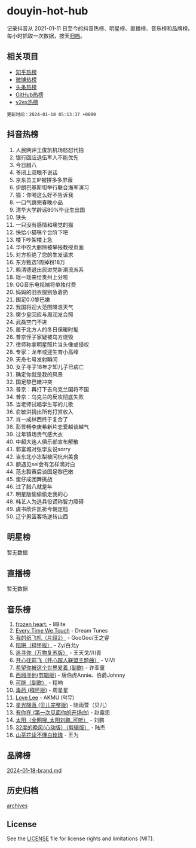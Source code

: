# douyin-hot-hub

记录抖音从 2021-01-11 日至今的抖音热榜、明星榜、直播榜、音乐榜和品牌榜。每小时抓取一次数据，按天[归档](archives)。

## 相关项目

- [知乎热榜](https://github.com/lonnyzhang423/zhihu-hot-hub)
- [微博热榜](https://github.com/lonnyzhang423/weibo-hot-hub)
- [头条热榜](https://github.com/lonnyzhang423/toutiao-hot-hub)
- [GitHub热榜](https://github.com/lonnyzhang423/github-hot-hub)
- [v2ex热榜](https://github.com/lonnyzhang423/v2ex-hot-hub)


`更新时间：2024-01-18 05:13:37 +0800`

## 抖音热榜

1. 人民网评王俊凯机场怒怼代拍
1. 银行回应退伍军人不能优先
1. 今日腊八
1. 爷闭上双眼不说话
1. 京东员工IP被拼多多屏蔽
1. 伊朗巴基斯坦举行联合海军演习
1. 猫：你喝这么好不告诉我
1. 一口气跳完春晚小品
1. 清华大学辟谣80%毕业生出国
1. 铁头
1. 一只没有感情和痛觉的猫
1. 快给小猫咪个台阶下吧
1. 楼下吵架楼上急
1. 华中农大删除被举报教授页面
1. 对方拒绝了您的生发请求
1. 东方甄选1周掉粉18万
1. 赖清德退出民进党新潮流派系
1. 瑶一瑶来给贵州上分啦
1. QQ音乐电视端将单独付费
1. 妈妈的旧衣服别急着扔
1. 国足0:0黎巴嫩
1. 我国将迎大范围降温天气
1. 樊少皇回应与周润发合照
1. 武磊空门不进
1. 属于北方人的冬日保暖时髦
1. 普京侄子家疑被乌方烧毁
1. 律师称拿明星照片当头像或侵权
1. 专家：龙年或迎生育小高峰
1. 天舟七号发射瞬间
1. 女子寻子18年才知儿子已病亡
1. 确定你就是我的风景
1. 国足黎巴嫩冲突
1. 普京：再打下去乌克兰国将不国
1. 普京：乌克兰的反攻彻底失败
1. 当老师试唱学生写的儿歌
1. 俞敏洪捐出所有打赏收入
1. 肖一成林西终于复合了
1. 彭昱畅李庚希新片恋爱越谈越气
1. 过年镇场贵气感大衣
1. 中超大连人俱乐部宣布解散
1. 郭富城对张学友说sorry
1. 当东北小冻梨被问杭州美食
1. 额遇见sei会有怎样滴对白
1. 范志毅赛后谈国足黎巴嫩
1. 蛋仔成团舞挑战
1. 过了腊八就是年
1. 明星版偷偷偷走我的心
1. 韩艺人为逃兵役谎称智力障碍
1. 虞书欣许凯祈今朝定档
1. 辽宁男篮客场逆转山西

## 明星榜

暂无数据

## 直播榜

暂无数据

## 音乐榜

1. [frozen heart.](https://sf86-cdn-tos.douyinstatic.com/obj/tos-cn-ve-2774/oIIWJfyjIACZA9zQMtnJ6hQQhFC4vhCupoRBsO) - 8Bite
1. [Every Time We Touch](https://sf86-cdn-tos.douyinstatic.com/obj/tos-cn-ve-2774/ogN6lUKQeBBfEVhIOMikG1CcJjugxk1tztZyhP) - Dream Tunes
1. [我的纸飞机（片段2）](https://sf86-cdn-tos.douyinstatic.com/obj/tos-cn-ve-2774/oM2ZrKcg2CD5AeRB2gkeXOFB1IxAGJdZPazYHf) - GooGoo/王之睿
1. [陷阱（释怀版）](https://sf6-cdn-tos.douyinstatic.com/obj/tos-cn-ve-2774/oE8C21LeZrzKLDFfQYgMzx4GAIHageG5IzayY7) - Zy/白允y
1. [追寻你（万物复苏版）](https://sf86-cdn-tos.douyinstatic.com/obj/tos-cn-ve-2774/oYeAZJsbjIDit9APmBg8u6uDUQnHmoCf3gbo74) - 王天戈/川青
1. [开心往前飞（开心超人联盟主题曲）](https://sf86-cdn-tos.douyinstatic.com/obj/tos-cn-ve-2774/9d8fb7c82cf1421fb93a9fe925275e0a) - VIVI
1. [希望你被这个世界爱着 (副歌)](https://sf3-cdn-tos.douyinstatic.com/obj/tos-cn-ve-2774/oUHCmWQfZlE3QQBKBeD8rCFLpJzPgCpImhsxMt) - 许亚童
1. [西厢寻他(剪辑版)](https://sf86-cdn-tos.douyinstatic.com/obj/tos-cn-ve-2774/oUsAVfAQKlRNxEv5qxvIB8o5qmIWUcXbzJKJhw) - 唐伯虎Annie、伯爵Johnny
1. [可能（副歌）](https://sf86-cdn-tos.douyinstatic.com/obj/tos-cn-ve-2774/cde1731888894259b333569393c2fb51) - 程响
1. [毒药 (释怀版)](https://sf86-cdn-tos.douyinstatic.com/obj/tos-cn-ve-2774/oYILMEAzspdZBIzy4frJNB8ZHPHWAhiwowd4Ad) - 周星星
1. [Love Lee](https://sf86-cdn-tos.douyinstatic.com/obj/tos-cn-ve-2774/o05GbkJGbCBTdDnMtB0fwOYgkeZp23vrWQDQBS) - AKMU (악뮤)
1. [星光降落 (贝儿完整版)](https://sf86-cdn-tos.douyinstatic.com/obj/tos-cn-ve-2774/okwB9hAwyAtsFFkFBzAX1hOOfQuIoMNs0W2Mwr) - 陆雨萱（贝儿）
1. [有你在 (第一次见面你的开场白)](https://sf3-cdn-tos.douyinstatic.com/obj/tos-cn-ve-2774/oAthrQ3ClJBfI57uBoFEgNDYtNCZ0TSYQQfxQ0) - 赵露思
1. [太阳（全网搜_太阳刘鹏_可听）](https://sf86-cdn-tos.douyinstatic.com/obj/tos-cn-ve-2774/ogWbyIQnlBFImVbeDocRdCIYtBHlbJXgfZMvgz) - 刘鹏
1. [32度的晚风(心动版）（剪辑版）](https://sf3-cdn-tos.douyinstatic.com/obj/tos-cn-ve-2774/owNyabsyWdzUulxhoJfK8IBXgp0UMQAHpvGh2B) - 陆杰
1. [山茶花读不懂白玫瑰](https://sf86-cdn-tos.douyinstatic.com/obj/tos-cn-ve-2774/osfn8B7DktrRHEPJgPCfDbw7QDQEkwC16BxZg9) - 王为

## 品牌榜

[2024-01-18-brand.md](archives/2024-01-18-brand.md)

## 历史归档

[archives](archives)

## License

See the [LICENSE](LICENSE) file for license rights and limitations (MIT).
